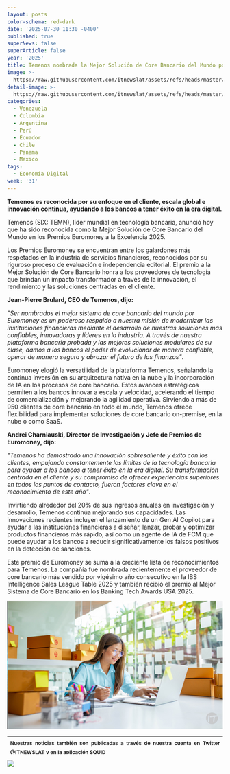 ```yaml
---
layout: posts
color-schema: red-dark
date: '2025-07-30 11:30 -0400'
published: true
superNews: false
superArticle: false
year: '2025'
title: Temenos nombrada la Mejor Solución de Core Bancario del Mundo por Euromoney
image: >-
  https://raw.githubusercontent.com/itnewslat/assets/refs/heads/master/img/540x320/Core-Bancario-p.jpg
detail-image: >-
  https://raw.githubusercontent.com/itnewslat/assets/refs/heads/master/img/1024x680/Core-Bancario-g.jpg
categories:
  - Venezuela
  - Colombia
  - Argentina
  - Perú
  - Ecuador
  - Chile
  - Panama
  - Mexico
tags:
  - Economía Digital
week: '31'
---
```

**Temenos es reconocida por su enfoque en el cliente, escala global e innovación continua, ayudando a los bancos a tener éxito en la era digital.**

Temenos (SIX: TEMN), líder mundial en tecnología bancaria, anunció hoy que ha sido reconocida como la Mejor Solución de Core Bancario del Mundo en los Premios Euromoney a la Excelencia 2025.

Los Premios Euromoney se encuentran entre los galardones más respetados en la industria de servicios financieros, reconocidos por su riguroso proceso de evaluación e independencia editorial. El premio a la Mejor Solución de Core Bancario honra a los proveedores de tecnología que brindan un impacto transformador a través de la innovación, el rendimiento y las soluciones centradas en el cliente.

**Jean-Pierre Brulard, CEO de Temenos, dijo:**

_"Ser nombrados el mejor sistema de core bancario del mundo por Euromoney es un poderoso respaldo a nuestra misión de modernizar las instituciones financieras mediante el desarrollo de nuestras soluciones más confiables, innovadoras y líderes en la industria. A través de nuestra plataforma bancaria probada y las mejores soluciones modulares de su clase, damos a los bancos el poder de evolucionar de manera confiable, operar de manera segura y abrazar el futuro de las finanzas"_.

Euromoney elogió la versatilidad de la plataforma Temenos, señalando la continua inversión en su arquitectura nativa en la nube y la incorporación de IA en los procesos de core bancario. Estos avances estratégicos permiten a los bancos innovar a escala y velocidad, acelerando el tiempo de comercialización y mejorando la agilidad operativa. Sirviendo a más de 950 clientes de core bancario en todo el mundo, Temenos ofrece flexibilidad para implementar soluciones de core bancario on-premise, en la nube o como SaaS.

**Andrei Charniauski, Director de Investigación y Jefe de Premios de Euromoney, dijo:**

_"Temenos ha demostrado una innovación sobresaliente y éxito con los clientes, empujando constantemente los límites de la tecnología bancaria para ayudar a los bancos a tener éxito en la era digital. Su transformación centrada en el cliente y su compromiso de ofrecer experiencias superiores en todos los puntos de contacto, fueron factores clave en el reconocimiento de este año"_.

Invirtiendo alrededor del 20% de sus ingresos anuales en investigación y desarrollo, Temenos continúa mejorando sus capacidades. Las innovaciones recientes incluyen el lanzamiento de un Gen AI Copilot para ayudar a las instituciones financieras a diseñar, lanzar, probar y optimizar productos financieros más rápido, así como un agente de IA de FCM que puede ayudar a los bancos a reducir significativamente los falsos positivos en la detección de sanciones.

Este premio de Euromoney se suma a la creciente lista de reconocimientos para Temenos. La compañía fue nombrada recientemente el proveedor de core bancario más vendido por vigésimo año consecutivo en la IBS Intelligence Sales League Table 2025  y también recibió el premio al Mejor Sistema de Core Bancario en los Banking Tech Awards USA 2025.

![](https://raw.githubusercontent.com/itnewslat/assets/refs/heads/master/img/540x320/Core-Bancario-p.jpg)

<table style="height: 42px;" width="569">
<tbody>
<tr>
<td style="text-align: justify;"><sub><strong>Nuestras noticias también son publicadas a través de nuestra cuenta en Twitter <a href="https://twitter.com/itnewslat?lang=es">@ITNEWSLAT</a> y en la aplicación <a href="https://squidapp.co/en/">SQUID</a></strong></sub></td>
</tr>
</tbody>
</table>

<img src="https://tracker.metricool.com/c3po.jpg?hash=56f88a41e39ab42c063cc51676587a04"/>